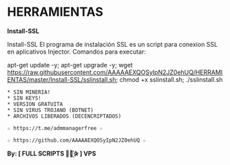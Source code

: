 ﻿# HERRAMIENTAS

**Install-SSL**

Install-SSL El programa de instalación SSL es un script para conexion SSL en aplicativos Injector.
Comandos para executar: 

apt-get update -y; apt-get upgrade -y; wget https://raw.githubusercontent.com/AAAAAEXQOSyIpN2JZ0ehUQ/HERRAMIENTAS/master/Install-SSL/sslinstall.sh; chmod +x sslinstall.sh; ./sslinstall.sh

```
* SIN MINERIA! 
* SIN KEYS! 
* VERSION GRATUITA 
* SIN VIRUS TROJANO (BOTNET) 
* ARCHIVOS LIBERADOS (DECENCRIPTADOS)
```

```
☆ https://t.me/admmanagerfree ☆

☆ https://github.com/AAAAAEXQOSyIpN2JZ0ehUQ ☆
```

**By: [ FULL SCRIPTS ⃘⃤꙰✰ ] VPS**